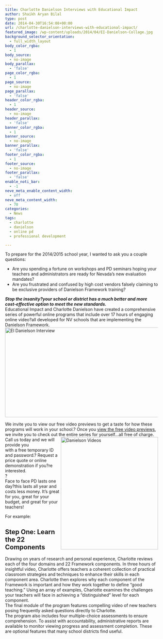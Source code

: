 ```yaml
---
title: Charlotte Danielson Interviews with Educational Impact
author: Shaikh Aryan Bilal
type: post
date: 2014-04-30T16:54:08+00:00
url: /charlotte-danielson-interviews-with-educational-impact/
featured_image: /wp-content/uploads/2014/04/EI-Danielson-Collage.jpg
background_selector_orientation:
  - full_width_layout
body_color_rgba:
  - 1
body_source:
  - no-image
body_parallax:
  - 'false'
page_color_rgba:
  - 1
page_source:
  - no-image
page_parallax:
  - 'false'
header_color_rgba:
  - 1
header_source:
  - no-image
header_parallax:
  - 'false'
banner_color_rgba:
  - 1
banner_source:
  - no-image
banner_parallax:
  - 'false'
footer_color_rgba:
  - 1
footer_source:
  - no-image
footer_parallax:
  - 'false'
enable_noti_bar:
  - -1
neve_meta_enable_content_width:
  - off
neve_meta_content_width:
  - 70
categories:
  - News
tags:
  - charlotte
  - danielson
  - online pd
  - professional development

---
```

To prepare for the 2014/2015 school year, I wanted to ask you a couple questions:

  * Are you spending a fortune on workshops and PD seminars hoping your teachers and administrators are ready for Nevada&#8217;s new evaluation mandates?
  * Are you frustrated and confused by high cost vendors falsely claiming to be exclusive providers of Danielson Framework training?

**_Stop the insanity?your school or district has a much better and more cost-effective option to meet the new standards._**  
Educational Impact and Charlotte Danielson have created a comprehensive series of powerful online programs that include over 17 hours of engaging online video?all developed for NV schools that are implementing the Danielson Framework.  
[<img loading="lazy" class="aligncenter size-full wp-image-7414" src="http://backbonecommunications.com/wp-content/uploads/2014/04/EI-Danielson-Interview1.png" alt="EI Danielson Interview" width="621" height="295" />][1]

<div>
  We invite you to view our free video previews to get a taste for how these programs will work in your school.? Once you <a href="http://www.educationalimpact.info/proposal/dsi.html" target="_blank" rel="noopener" shape="rect">view the free video previews</a>, we invite you to check out the entire series for yourself&#8230;all free of charge.
</div>

<div>
</div>

<div>
  <a href="http://www.educationalimpact.info/proposal/dsi.html" target="_blank" rel="noopener" shape="rect"><img loading="lazy" title="Danielson Videos" src="https://d1yoaun8syyxxt.cloudfront.net/backbone-ad44aae7-807c-48cb-97a0-be5f9dc3ffbd-v2" alt="Danielson Videos" width="320" height="369" align="right" border="0" /></a>Call us today and we will provide you
</div>

<div>
  with a free temporary ID and password.? Request a price quote or online demonstration if you?re interested. <br clear="none" />? <br clear="none" />Face to face PD lasts one day?this lasts all year and costs less money. It&#8217;s great for you, great for your budget, and great for your teachers!
</div>

<div>
</div>

<div>
  <p>
    For example:
  </p>
  
  <div>
    <h2>
      Step One: Learn the 22 Components
    </h2>
  </div>
  
  <div>
    Drawing on years of research and personal experience, Charlotte reviews each of the four domains and 22 Framework components. In three hours of insightful video, Charlotte offers teachers a coherent collection of practical classroom strategies and techniques to enhance their skills in each component area. Charlotte then explores why each component of the Framework is important and how they work together to define &#8220;good teaching.&#8221; Using an array of examples, Charlotte examines the challenges your teachers will face in achieving a &#8220;distinguished&#8221; level for each component.<br /> The final module of the program features compelling video of new teachers posing frequently asked questions directly to Charlotte.<br /> The program also includes four multiple-choice assessments to ensure comprehension. To assist with accountability, administrative reports are available to monitor viewing progress and assessment completion. These are optional features that many school districts find useful.
  </div>
</div>

 [1]: http://www.educationalimpact.info/proposal/dsi.html